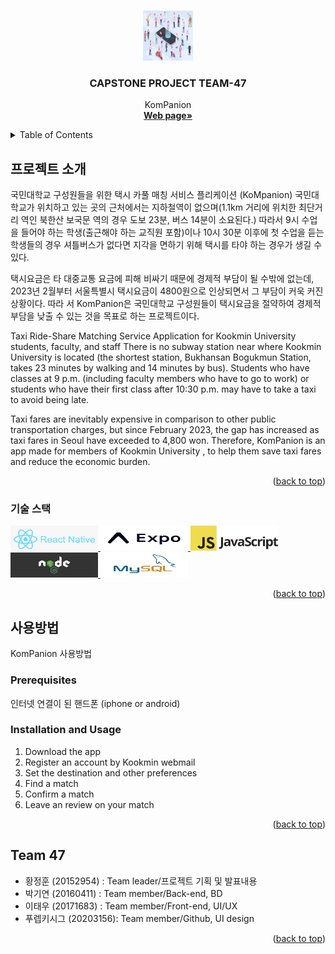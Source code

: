 <!-- Improved compatibility of back to top link: See: https://github.com/othneildrew/Best-README-Template/pull/73 -->
<a name="readme-top"></a>
<!--
*** Thanks for checking out the Best-README-Template. If you have a suggestion
*** that would make this better, please fork the repo and create a pull request
*** or simply open an issue with the tag "enhancement".
*** Don't forget to give the project a star!
*** Thanks again! Now go create something AMAZING! :D
-->



<!-- PROJECT SHIELDS -->
<!--
*** I'm using markdown "reference style" links for readability.
*** Reference links are enclosed in brackets [ ] instead of parentheses ( ).
*** See the bottom of this document for the declaration of the reference variables
*** for contributors-url, forks-url, etc. This is an optional, concise syntax you may use.
*** https://www.markdownguide.org/basic-syntax/#reference-style-links
-->



<!-- PROJECT LOGO -->
<br />
<div align="center">
  <a href="https://github.com/kookmin-sw/capstone-2023-47">
    <img src="assets/img/header-bg.jpg" alt="Logo" width="80" height="80">
  </a>

<h3 align="center">CAPSTONE PROJECT TEAM-47 </h3>

  <p align="center">
    KomPanion
    <br />
    <a href="https://kookmin-sw.github.io/capstone-2023-47/"><strong>Web page»</strong></a>
    <br />
  </p>
</div>



<!-- TABLE OF CONTENTS -->
<details>
  <summary>Table of Contents</summary>
  <ol>
    <li>
      <a href="#프로젝트 소개"></a>
      <ul>
        <li><a href="#기술 스택">기술 스택</a></li>
      </ul>
    </li>
    <li>
      <a href="#사용 방법">사용 방법</a>
      <ul>
        <li><a href="#prerequisites">Prerequisites</a></li>
        <li><a href="#installation">Installation</a></li>
      </ul>
    </li>
    <li><a href="#팀 소개">팀 소개</a></li>
  </ol>
</details>



<!-- ABOUT THE PROJECT -->
## 프로젝트 소개
  
  국민대학교 구성원들을 위한 택시 카풀 매칭 서비스 플리케이션 (KoMpanion) 
  국민대학교가 위치하고 있는 곳의 근처에서는 지하철역이 없으며(1.1km 거리에 위치한 최단거리 역인 북한산 보국문 역의 경우 도보 23분, 버스 14분이 소요된다.)
  따라서 9시 수업을 들어야 하는 학생(출근해야 하는 교직원 포함)이나 10시 30분 이후에 첫 수업을 듣는 학생들의 경우 셔틀버스가 없다면 지각을 면하기 위해 택시를 타야 하는 경우가 생길
  수 있다.
  
  택시요금은 타 대중교통 요금에 피해 비싸기 때문에 경제적 부담이 될 수밖에 없는데, 2023년 2월부터 서울특별시 택시요금이 4800원으로 인상되면서 그 부담이 커욱 커진 상황이다. 따라
  서 KomPanion은 국민대학교 구성원들이 택시요금을 절약하여 경제적 부담을 낮출 수 있는 것을 목표로 하는 프로젝트이다.

   Taxi Ride-Share Matching Service Application for Kookmin University students, faculty, and staff
  There is no subway station near where Kookmin University is located (the shortest station, Bukhansan Bogukmun Station, takes 23 minutes by walking and 14 minutes by 
  bus). Students who have classes at 9 p.m. (including faculty members who have to go to work) or students who have their first class after 10:30 p.m. may have to take 
  a taxi to avoid being late.

   Taxi fares are inevitably expensive in comparison to other public transportation charges, but since February 2023, the gap has increased as taxi fares in Seoul have 
   exceeded to 4,800 won. Therefore, KomPanion is an app made for members of Kookmin University , to help them save taxi fares and reduce the economic burden.
  
 

<p align="right">(<a href="#readme-top">back to top</a>)</p>



### 기술 스택

<div align="left">
  <a href="https://reactnative.dev/">
    <img src="assets/img/logos/react.png" alt="Logo" width="140" height="40">
  </a>

  <a href="https://expo.dev/">
    <img src="assets/img/logos/expo.png" alt="Logo" width="140" height="40">
  </a>

  <a href="https://www.javascript.com/">
    <img src="assets/img/logos/java.png" alt="Logo" width="140" height="40">
  </a>

  <a href="https://nodejs.org/en">
    <img src="assets/img/logos/node.png" alt="Logo" width="140" height="40">
  </a>

  <a href="https://www.mysql.com/">
    <img src="assets/img/logos/sql.png" alt="Logo" width="140" height="40">
  </a>

<p align="right">(<a href="#readme-top">back to top</a>)</p>



<!-- GETTING STARTED -->
## 사용방법
KomPanion 사용방법
### Prerequisites

인터넷 연결이 된 핸드폰 (iphone or android)

### Installation and Usage

1. Download the app
2. Register an account by Kookmin webmail
3. Set the destination and other preferences
4. Find a match
5. Confirm a match
6. Leave an review on your match

<p align="right">(<a href="#readme-top">back to top</a>)</p>


## Team 47
 - 황정훈 (20152954)   : Team leader/프로젝트 기획 및 발표내용
 - 박기연 (20160411)   : Team member/Back-end, BD
 - 이태우 (20171683)   : Team member/Front-end, UI/UX
 - 푸렙키시그 (20203156): Team member/Github, UI design





<p align="right">(<a href="#readme-top">back to top</a>)</p>





